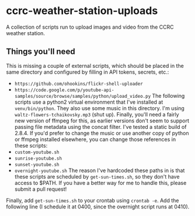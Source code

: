 # ccrc-weather-station-uploads
A collection of scripts run to upload images and video from the CCRC weather station.

## Things you'll need
This is missing a couple of external scripts, which should be placed in the same directory and configured by filling in API tokens, secrets, etc.:
- `https://github.com/ohookins/flickr-shell-uploader`
- `https://code.google.com/p/youtube-api-samples/source/browse/samples/python/upload_video.py`
The following scripts use a python2 virtual environment that I've installed at `venv/bin/python`. They also use some music in this directory. I'm using `waltz-flowers-tchaikovsky.mp3` (shut up). Finally, you'll need a fairly new version of ffmpeg for this, as earlier versions don't seem to support passing file metadata using the concat filter. I've tested a static build of 2.8.4. If you'd prefer to change the music or use another copy of python or ffmpeg installed elsewhere, you can change those references in these scripts:
- `custom-youtube.sh`
- `sunrise-youtube.sh`
- `sunset-youtube.sh`
- `overnight-youtube.sh`
The reason I've hardcoded these paths in is that these scripts are scheduled by `get-sun-times.sh`, so they don't have access to $PATH. If you have a better way for me to handle this, please submit a pull request!

Finally, add `get-sun-times.sh` to your crontab using `crontab -e`. Add the following line (I schedule it at 0400, since the overnight script runs at 0410).

